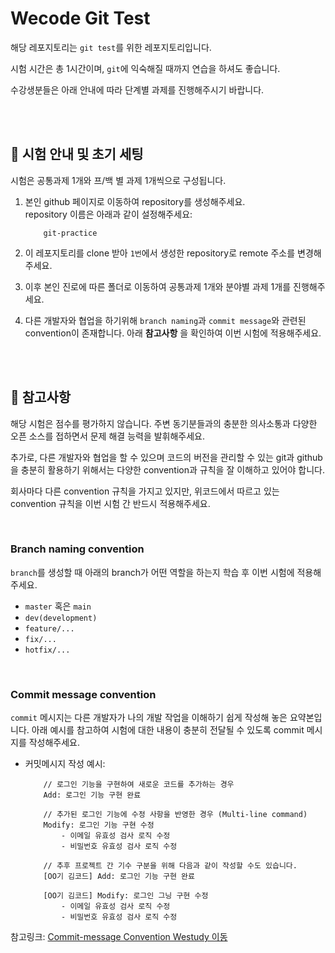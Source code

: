 # Wecode Git Test

해당 레포지토리는 `git test`를 위한 레포지토리입니다.

시험 시간은 총 1시간이며, `git`에 익숙해질 때까지 연습을 하셔도 좋습니다.

수강생분들은 아래 안내에 따라 단계별 과제를 진행해주시기 바랍니다.

<br>
<br>

## 📍 시험 안내 및 초기 세팅

시험은 공통과제 1개와 프/백 별 과제 1개씩으로 구성됩니다.

1. 본인 github 페이지로 이동하여 repository를 생성해주세요.  
repository 이름은 아래과 같이 설정해주세요:
    ```
        git-practice
    ```

2. 이 레포지토리를 clone 받아 `1번`에서 생성한 repository로 remote 주소를 변경해주세요.

3. 이후 본인 진로에 따른 폴더로 이동하여 공통과제 1개와 분야별 과제 1개를 진행해주세요.

4. 다른 개발자와 협업을 하기위해 `branch naming`과 `commit message`와 관련된 convention이 존재합니다. 아래 __참고사항__ 을 확인하여 이번 시험에 적용해주세요. 

<br>
<br>

## 📍 참고사항

해당 시험은 점수를 평가하지 않습니다.
주변 동기분들과의 충분한 의사소통과 다양한 오픈 소스를 접하면서 문제 해결 능력을 발휘해주세요.

추가로, 다른 개발자와 협업을 할 수 있으며 코드의 버전을 관리할 수 있는 git과 github을 충분히 활용하기 위해서는 다양한 convention과 규칙을 잘 이해하고 있어야 합니다.

회사마다 다른 convention 규칙을 가지고 있지만, 위코드에서 따르고 있는 convention 규칙을 이번 시험 간 반드시 적용해주세요.

<br>

### Branch naming convention

`branch`를 생성할 때 아래의 branch가 어떤 역할을 하는지 학습 후 이번 시험에 적용해주세요.

- `master` 혹은 `main`
- `dev(development)`
- `feature/...`
- `fix/...`
- `hotfix/...`

<br>

### Commit message convention

`commit` 메시지는 다른 개발자가 나의 개발 작업을 이해하기 쉽게 작성해 놓은 요약본입니다. 아래 예시를 참고하여 시험에 대한 내용이 충분히 전달될 수 있도록 commit 메시지를 작성해주세요.

- 커밋메시지 작성 예시:
    ```
        // 로그인 기능을 구현하여 새로운 코드를 추가하는 경우
        Add: 로그인 기능 구현 완료

        // 추가된 로그인 기능에 수정 사항을 반영한 경우 (Multi-line command)
        Modify: 로그인 기능 구현 수정
            - 이메일 유효성 검사 로직 수정
            - 비밀번호 유효성 검사 로직 수정 

        // 추후 프로젝트 간 기수 구분을 위해 다음과 같이 작성할 수도 있습니다.
        [OO기 김코드] Add: 로그인 기능 구현 완료

        [OO기 김코드] Modify: 로그인 그닝 구현 수정
            - 이메일 유효성 검사 로직 수정
            - 비밀번호 유효성 검사 로직 수정 
    ```


참고링크: [Commit-message Convention Westudy 이동](https://study.wecode.co.kr/session/content/123)
